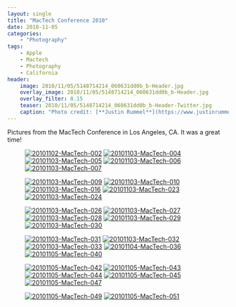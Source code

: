 ```yaml
---
layout: single
title: "MacTech Conference 2010"
date: 2010-11-05
categories:
    - "Photography"
tags:
    - Apple
    - Mactech
    - Photography
    - California
header:
    image: 2010/11/05/5148714214_060631dd0b_b-Header.jpg
    overlay_image: 2010/11/05/5148714214_060631dd0b_b-Header.jpg
    overlay_filter: 0.15
    teaser: 2010/11/05/5148714214_060631dd0b_b-Header-Twitter.jpg 		# Shrink image to 575 width
    caption: "Photo credit: [**Justin Rummel**](https://www.justinrummel.com)"
---
```


Pictures from the MacTech Conference in Los Angeles, CA. It was a great time!

<figure class="fifth">
<a href="https://www.flickr.com/photos/justinrummel/5148714214/"><img src="https://farm5.static.flickr.com/4125/5148714214_060631dd0b_q.jpg" title="20101102-MacTech-002" /></a>
<a href="https://www.flickr.com/photos/justinrummel/5148110403/"><img src="https://farm2.static.flickr.com/1152/5148110403_ebd3f691bd_q.jpg" title="20101103-MacTech-004" /></a>
<a href="https://www.flickr.com/photos/justinrummel/5148110687/"><img src="https://farm2.static.flickr.com/1062/5148110687_d450f81e9f_q.jpg" title="20101103-MacTech-005" /></a>
<a href="https://www.flickr.com/photos/justinrummel/5148110923/"><img src="https://farm5.static.flickr.com/4072/5148110923_47720a6c24_q.jpg" title="20101103-MacTech-006" /></a>
<a href="https://www.flickr.com/photos/justinrummel/5148715394/"><img src="https://farm5.static.flickr.com/4001/5148715394_b051c1ab3e_q.jpg" title="20101103-MacTech-007" /></a>
</figure>
<figure class="fifth">
<a href="https://www.flickr.com/photos/justinrummel/5148715688/"><img src="https://farm5.static.flickr.com/4111/5148715688_9cea9ff694_q.jpg" title="20101103-MacTech-009" /></a>
<a href="https://www.flickr.com/photos/justinrummel/5148111757/"><img src="https://farm5.static.flickr.com/4083/5148111757_f3516ce45c_q.jpg" title="20101103-MacTech-010" /></a>
<a href="https://www.flickr.com/photos/justinrummel/5148716192/"><img src="https://farm5.static.flickr.com/4023/5148716192_58e5d19c9b_q.jpg" title="20101103-MacTech-016" /></a>
<a href="https://www.flickr.com/photos/justinrummel/5148716430/"><img src="https://farm5.static.flickr.com/4086/5148716430_dd927728aa_q.jpg" title="20101103-MacTech-023" /></a>
<a href="https://www.flickr.com/photos/justinrummel/5148112497/"><img src="https://farm2.static.flickr.com/1396/5148112497_74525e2288_q.jpg" title="20101103-MacTech-024" /></a>
</figure>
<figure class="fifth">
<a href="https://www.flickr.com/photos/justinrummel/5148112769/"><img src="https://farm2.static.flickr.com/1381/5148112769_99cd7263b4_q.jpg" title="20101103-MacTech-026" /></a>
<a href="https://www.flickr.com/photos/justinrummel/5148717300/"><img src="https://farm5.static.flickr.com/4084/5148717300_a70d14be44_q.jpg" title="20101103-MacTech-027" /></a>
<a href="https://www.flickr.com/photos/justinrummel/5148113379/"><img src="https://farm5.static.flickr.com/4018/5148113379_1d1f3d5830_q.jpg" title="20101103-MacTech-028" /></a>
<a href="https://www.flickr.com/photos/justinrummel/5148717972/"><img src="https://farm5.static.flickr.com/4128/5148717972_6829ec083a_q.jpg" title="20101103-MacTech-029" /></a>
<a href="https://www.flickr.com/photos/justinrummel/5148718308/"><img src="https://farm2.static.flickr.com/1397/5148718308_8759a57f1f_q.jpg" title="20101103-MacTech-030" /></a>
</figure>
<figure class="fifth">
<a href="https://www.flickr.com/photos/justinrummel/5148114287/"><img src="https://farm2.static.flickr.com/1052/5148114287_8d372c807f_q.jpg" title="20101103-MacTech-031" /></a>
<a href="https://www.flickr.com/photos/justinrummel/5148114549/"><img src="https://farm5.static.flickr.com/4107/5148114549_b4713f5826_q.jpg" title="20101103-MacTech-032" /></a>
<a href="https://www.flickr.com/photos/justinrummel/5148719112/"><img src="https://farm2.static.flickr.com/1060/5148719112_fcf890e897_q.jpg" title="20101103-MacTech-033" /></a>
<a href="https://www.flickr.com/photos/justinrummel/5148719370/"><img src="https://farm2.static.flickr.com/1336/5148719370_c470b95ce0_q.jpg" title="20101104-MacTech-036" /></a>
<a href="https://www.flickr.com/photos/justinrummel/5156958173/"><img src="https://farm2.static.flickr.com/1343/5156958173_c7f28edc5d_q.jpg" title="20101105-MacTech-040" /></a>
</figure>
<figure class="fifth">
<a href="https://www.flickr.com/photos/justinrummel/5157567876/"><img src="https://farm2.static.flickr.com/1224/5157567876_cb6296bb63_q.jpg" title="20101105-MacTech-042" /></a>
<a href="https://www.flickr.com/photos/justinrummel/5157569098/"><img src="https://farm5.static.flickr.com/4022/5157569098_2227c2fb15_q.jpg" title="20101105-MacTech-043" /></a>
<a href="https://www.flickr.com/photos/justinrummel/5157570144/"><img src="https://farm5.static.flickr.com/4050/5157570144_7c304e98e6_q.jpg" title="20101105-MacTech-044" /></a>
<a href="https://www.flickr.com/photos/justinrummel/5157571868/"><img src="https://farm5.static.flickr.com/4025/5157571868_ec86f77e8b_q.jpg" title="20101105-MacTech-045" /></a>
<a href="https://www.flickr.com/photos/justinrummel/5157572774/"><img src="https://farm5.static.flickr.com/4016/5157572774_61bb5b0374_q.jpg" title="20101105-MacTech-047" /></a>
</figure>
<figure class="fifth">
<a href="https://www.flickr.com/photos/justinrummel/5157573908/"><img src="https://farm5.static.flickr.com/4021/5157573908_222275cbee_q.jpg" title="20101105-MacTech-049" /></a>
<a href="https://www.flickr.com/photos/justinrummel/5157574768/"><img src="https://farm2.static.flickr.com/1176/5157574768_01d99c7807_q.jpg" title="20101105-MacTech-051" /></a>
</figure>
